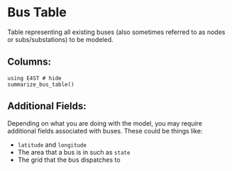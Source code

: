 Bus Table
=========

Table representing all existing buses (also sometimes referred to as nodes or subs/substations) to be modeled.  


## Columns:

```@example
using E4ST # hide
summarize_bus_table()
```

## Additional Fields:

Depending on what you are doing with the model, you may require additional fields associated with buses.  These could be things like:
* `latitude` and `longitude`
* The area that a bus is in such as `state`
* The grid that the bus dispatches to